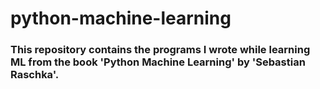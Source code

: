 # python-machine-learning
### This repository contains the programs I wrote while learning ML from the book 'Python Machine Learning' by 'Sebastian Raschka'. 
